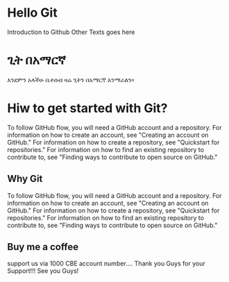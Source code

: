# Hello Git
Introduction to Github
Other Texts goes here

# ጊት በአማርኛ 
እንደምን አላችሁ ቤተሰብ ዛሬ ጊትን በአማርኛ እንማራለን። 
# Hiw to get started with Git?
To follow GitHub flow, you will need a GitHub account and a repository. For information on how to create an account, see "Creating an account on GitHub." For information on how to create a repository, see "Quickstart for repositories." For information on how to find an existing repository to contribute to, see "Finding ways to contribute to open source on GitHub."

## Why Git
To follow GitHub flow, you will need a GitHub account and a repository. For information on how to create an account, see "Creating an account on GitHub." For information on how to create a repository, see "Quickstart for repositories." For information on how to find an existing repository to contribute to, see "Finding ways to contribute to open source on GitHub."

## Buy me a coffee
support us via 1000 CBE account number....
Thank you Guys for your Support!!!
See you Guys!
